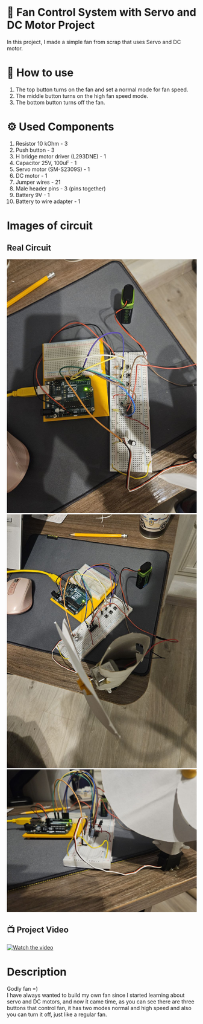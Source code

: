 # 🪭 Fan Control System with Servo and DC Motor Project
In this project, I made a simple fan from scrap that uses Servo and DC motor.

# 📲 How to use
1. The top button turns on the fan and set a normal mode for fan speed.
2. The middle button turns on the high fan speed mode.
3. The bottom button turns off the fan.

# ⚙️ Used Components
1. Resistor 10 kOhm - 3
2. Push button - 3
3. H bridge motor driver (L293DNE) - 1
4. Capacitor 25V, 100uF - 1
5. Servo motor (SM-S2309S) - 1
6. DC motor - 1
7. Jumper wires - 21
8. Male header pins - 3 (pins together)
9. Battery 9V - 1
10. Battery to wire adapter - 1

# Images of circuit

## Real Circuit
<img src="Images/Photo_1.jpg" alt="Real picture of the circuit" width="650">
<img src="Images/Photo_2.jpg" alt="Real picture of the circuit" width="650">
<img src="Images/Photo_3.jpg" alt="Real picture of the circuit" width="650">

## 📺 Project Video
[![Watch the video](https://img.youtube.com/vi/H2lAFrqIyDY/0.jpg)](https://youtu.be/H2lAFrqIyDY)  

# Description
Godly fan =) <br>
I have always wanted to build my own fan since I started learning about servo and DC motors, and now it came time, as you can see there are three buttons that control fan, it has two modes normal and high speed and also you can turn it off, just like a regular fan.
